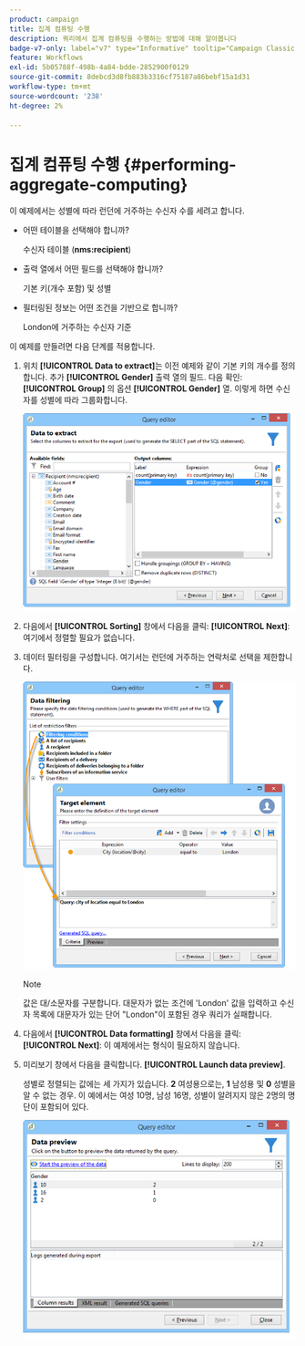 ```yaml
---
product: campaign
title: 집계 컴퓨팅 수행
description: 쿼리에서 집계 컴퓨팅을 수행하는 방법에 대해 알아봅니다
badge-v7-only: label="v7" type="Informative" tooltip="Campaign Classic v7에만 적용"
feature: Workflows
exl-id: 5b05788f-498b-4a84-bdde-2852900f0129
source-git-commit: 8debcd3d8fb883b3316cf75187a86bebf15a1d31
workflow-type: tm+mt
source-wordcount: '238'
ht-degree: 2%

---
```


# 집계 컴퓨팅 수행 {#performing-aggregate-computing}



이 예제에서는 성별에 따라 런던에 거주하는 수신자 수를 세려고 합니다.

* 어떤 테이블을 선택해야 합니까?

  수신자 테이블 (**nms:recipient**)

* 출력 열에서 어떤 필드를 선택해야 합니까?

  기본 키(개수 포함) 및 성별

* 필터링된 정보는 어떤 조건을 기반으로 합니까?

  London에 거주하는 수신자 기준

이 예제를 만들려면 다음 단계를 적용합니다.

1. 위치 **[!UICONTROL Data to extract]**&#x200B;는 이전 예제와 같이 기본 키의 개수를 정의합니다. 추가 **[!UICONTROL Gender]** 출력 열의 필드. 다음 확인: **[!UICONTROL Group]** 의 옵션 **[!UICONTROL Gender]** 열. 이렇게 하면 수신자를 성별에 따라 그룹화합니다.

   ![](assets/query_editor_nveau_27.png)

1. 다음에서 **[!UICONTROL Sorting]** 창에서 다음을 클릭: **[!UICONTROL Next]**: 여기에서 정렬할 필요가 없습니다.
1. 데이터 필터링을 구성합니다. 여기서는 런던에 거주하는 연락처로 선택을 제한합니다.

   ![](assets/query_editor_22.png)

   >[!NOTE]
   >
   >값은 대/소문자를 구분합니다. 대문자가 없는 조건에 &#39;London&#39; 값을 입력하고 수신자 목록에 대문자가 있는 단어 &quot;London&quot;이 포함된 경우 쿼리가 실패합니다.

1. 다음에서 **[!UICONTROL Data formatting]** 창에서 다음을 클릭: **[!UICONTROL Next]**: 이 예제에서는 형식이 필요하지 않습니다.
1. 미리보기 창에서 다음을 클릭합니다. **[!UICONTROL Launch data preview]**.

   성별로 정렬되는 값에는 세 가지가 있습니다. **2** 여성용으로는, **1** 남성용 및 **0** 성별을 알 수 없는 경우. 이 예에서는 여성 10명, 남성 16명, 성별이 알려지지 않은 2명의 명단이 포함되어 있다.

   ![](assets/query_editor_agregat_04.png)
